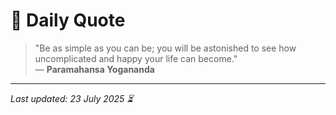 # 📜 Daily Quote

> "Be as simple as you can be; you will be astonished to see how uncomplicated and happy your life can become."  
> — **Paramahansa Yogananda**

---

_Last updated: 23 July 2025 ⏳_
